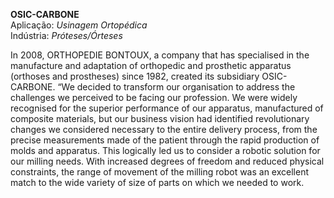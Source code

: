 **OSIC-CARBONE**
<br />Aplicação: *Usinagem Ortopédica*
<br />Indústria: *Próteses/Órteses*

In 2008, ORTHOPEDIE BONTOUX, a company that has specialised in the manufacture and adaptation of orthopedic and prosthetic apparatus (orthoses and prostheses) since 1982, created its subsidiary OSIC-CARBONE. “We decided to transform our organisation to address the challenges we perceived to be facing our profession. We were widely recognised for the superior performance of our apparatus, manufactured of composite materials, but our business vision had identified revolutionary changes we considered necessary to the entire delivery process, from the precise measurements made of the patient through the rapid production of molds and apparatus. This logically led us to consider a robotic solution for our milling needs. With increased degrees of freedom and reduced physical constraints, the range of movement of the milling robot was an excellent match to the wide variety of size of parts on which we needed to work.